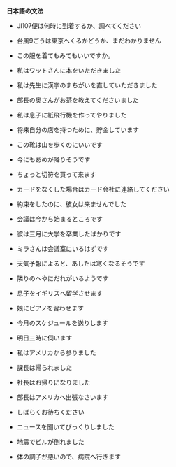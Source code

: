 **日本語の文法**

- Jl107便は何時に到着するか、調べてください

- 台風9ごうは東京へくるかどうか、まだわかりません

- この服を着てもみてもいいですか。

- 私はワットさんに本をいただきました

- 私は先生に漢字のまちがいを直していただきました

- 部長の奥さんがお茶を教えてくださいました

- 私は息子に紙飛行機を作ってやりました

- 将来自分の店を持つために、貯金しています

- この靴は山を歩くのにいいです

- 今にもあめが降りそうです

- ちょっと切符を買って来ます

- カードをなくした場合はカード会社に連絡してください

- 約束をしたのに、彼女は来ませんでした

- 会議は今から始まるところです

- 彼は三月に大学を卒業したばかりです

- ミラさんは会議室にいるはずです

- 天気予報によると、あしたは寒くなるそうです

- 隣りのへやにだれがいるようです

- 息子をイギリスへ留学させます

- 娘にピアノを習わせます

- 今月のスケジュールを送りします

- 明日三時に伺います

- 私はアメリカから参りました

- 課長は帰られました

- 社長はお帰りになりました

- 部長はアメリカへ出張なさいます

- しばらくお待ちください

- ニュースを聞いてびっくりしました

- 地震でビルが倒れました

- 体の調子が悪いので、病院へ行きます

  

